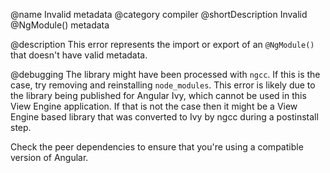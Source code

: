 @name Invalid metadata
@category compiler
@shortDescription Invalid @NgModule() metadata

@description
This error represents the import or export of an `@NgModule()` that doesn't have valid metadata.

@debugging
The library might have been processed with `ngcc`.
If this is the case, try removing and reinstalling `node_modules`.
This error is likely due to the library being published for Angular Ivy, which cannot be used in this View Engine application.
If that is not the case then it might be a View Engine based library that was converted to Ivy by ngcc during a postinstall step.

Check the peer dependencies to ensure that you're using a compatible version of Angular.
